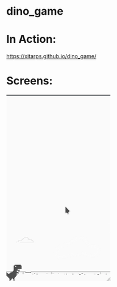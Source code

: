 # dino_game

# In Action:
https://xitarps.github.io/dino_game/

# Screens:
![game_screen](git_images/dino_game.gif)
